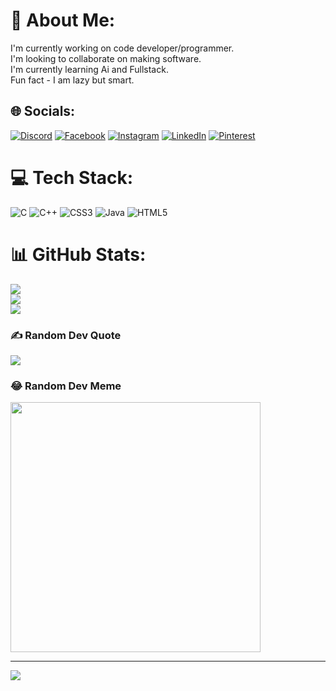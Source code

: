 # 💫 About Me:
I'm currently working on code developer/programmer.<br>I'm looking to collaborate on making software.<br>I'm currently learning Ai and Fullstack.<br>Fun fact - I am lazy but smart.


## 🌐 Socials:
[![Discord](https://img.shields.io/badge/Discord-%237289DA.svg?logo=discord&logoColor=white)](https://discord.gg/http://Discordapp.com/users/922009118842183700) [![Facebook](https://img.shields.io/badge/Facebook-%231877F2.svg?logo=Facebook&logoColor=white)](https://facebook.com/Hemantkr26) [![Instagram](https://img.shields.io/badge/Instagram-%23E4405F.svg?logo=Instagram&logoColor=white)](https://instagram.com/https.hemantkr) [![LinkedIn](https://img.shields.io/badge/LinkedIn-%230077B5.svg?logo=linkedin&logoColor=white)](https://linkedin.com/in/hemant-kumar-26d12) [![Pinterest](https://img.shields.io/badge/Pinterest-%23E60023.svg?logo=Pinterest&logoColor=white)](https://pinterest.com/hemantkr26) 

# 💻 Tech Stack:
![C](https://img.shields.io/badge/c-%2300599C.svg?style=for-the-badge&logo=c&logoColor=white) ![C++](https://img.shields.io/badge/c++-%2300599C.svg?style=for-the-badge&logo=c%2B%2B&logoColor=white) ![CSS3](https://img.shields.io/badge/css3-%231572B6.svg?style=for-the-badge&logo=css3&logoColor=white) ![Java](https://img.shields.io/badge/java-%23ED8B00.svg?style=for-the-badge&logo=java&logoColor=white) ![HTML5](https://img.shields.io/badge/html5-%23E34F26.svg?style=for-the-badge&logo=html5&logoColor=white)
# 📊 GitHub Stats:
![](https://github-readme-stats.vercel.app/api?username=hemantkr26&theme=tokyonight&hide_border=false&include_all_commits=true&count_private=true)<br/>
![](https://github-readme-streak-stats.herokuapp.com/?user=hemantkr26&theme=tokyonight&hide_border=false)<br/>
![](https://github-readme-stats.vercel.app/api/top-langs/?username=hemantkr26&theme=tokyonight&hide_border=false&include_all_commits=true&count_private=true&layout=compact)

### ✍️ Random Dev Quote
![](https://quotes-github-readme.vercel.app/api?type=horizontal&theme=radical)

### 😂 Random Dev Meme
<img src='https://randommeme-five.vercel.app/' style="height: 400px;"/>

---
[![](https://visitcount.itsvg.in/api?id=hemantkr26&icon=6&color=0)](https://visitcount.itsvg.in)

<!-- Proudly created with GPRM ( https://gprm.itsvg.in ) -->
